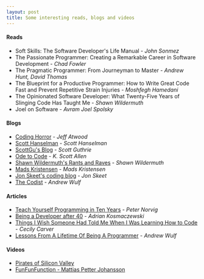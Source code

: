 ```yaml
---
layout: post
title: Some interesting reads, blogs and videos
---
```


#### Reads
* Soft Skills: The Software Developer's Life Manual - *John Sonmez*
* The Passionate Programmer: Creating a Remarkable Career in Software Development - *Chad Fowler*
* The Pragmatic Programmer: From Journeyman to Master - *Andrew Hunt, David Thomas*
* The Blueprint for a Productive Programmer: How to Write Great Code Fast and Prevent Repetitive Strain Injuries - *Moshfegh Hamedani*
* The Opinionated Software Developer: What Twenty-Five Years of Slinging Code Has Taught Me - *Shawn Wildermuth*
* Joel on Software - *Avram Joel Spolsky*

#### Blogs
* [Coding Horror](https://blog.codinghorror.com/) - *Jeff Atwood*
* [Scott Hanselman](http://www.hanselman.com/) - *Scott Hanselman*
* [ScottGu's Blog](https://weblogs.asp.net/scottgu) - *Scott Guthrie*
* [Ode to Code](http://odetocode.com/about/scott-allen) - *K. Scott Allen*
* [Shawn Wildermuth's Rants and Raves](https://wildermuth.com/) - *Shawn Wildermuth*
* [Mads Kristensen](http://madskristensen.net/) - *Mads Kristensen*
* [Jon Skeet's coding blog](https://codeblog.jonskeet.uk/) - *Jon Skeet*
* [The Codist](http://thecodist.com/) - *Andrew Wulf*

#### Articles
* [Teach Yourself Programming in Ten Years](http://norvig.com/21-days.html) - *Peter Norvig*
* [Being a Developer after 40](https://medium.freecodecamp.com/being-a-developer-after-40-3c5dd112210c#.qmhhzee32) - *Adrian Kosmaczewski*
* [Things I Wish Someone Had Told Me When I Was Learning How to Code](https://medium.freecodecamp.com/things-i-wish-someone-had-told-me-when-i-was-learning-how-to-code-565fc9dcb329#.trypq6c9n) - *Cecily Carver*
* [Lessons From A Lifetime Of Being A Programmer](http://thecodist.com/article/lessons_from_a_lifetime_of_being_a_programmer) - *Andrew Wulf*

#### Videos
* [Pirates of Silicon Valley](http://www.imdb.com/title/tt0168122/)
* [FunFunFunction - Mattias Petter Johansson](https://www.youtube.com/channel/UCO1cgjhGzsSYb1rsB4bFe4Q)
